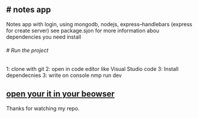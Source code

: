 ## # notes app
Notes app with login, using mongodb, nodejs, express–handlebars (express for create server)
see package.sjon for more information abou dependencies you need install

###### #  Run the project
 1: clone with git
 2: open in code editor like Visual Studio code
 3: Install dependecnies
 3: write on console nmp run dev 
 
[open your it in your beowser](http://localhost:3000 "open your it in your beowser")
------------

Thanks for watching my repo.
